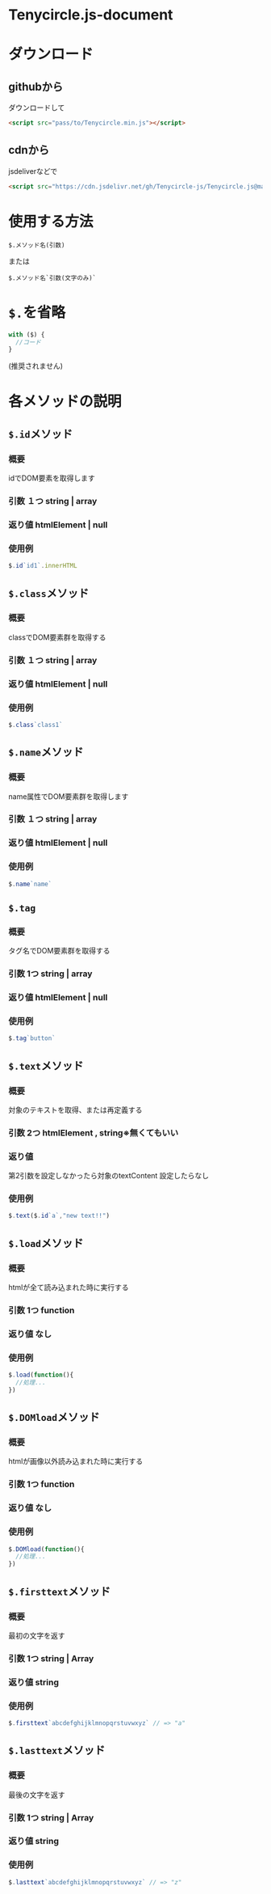 # Tenycircle.js-document
# ダウンロード
## githubから
ダウンロードして
```html
<script src="pass/to/Tenycircle.min.js"></script>
```
## cdnから
jsdeliverなどで
```html
<script src="https://cdn.jsdelivr.net/gh/Tenycircle-js/Tenycircle.js@main/TenyCircle.min.js"></script>
```
# 使用する方法
`$.メソッド名(引数)`

または

``` $.メソッド名`引数(文字のみ)` ```
# `$.`を省略
```javascript
with ($) {
  //コード
}
```
(推奨されません)
# 各メソッドの説明
## `$.id`メソッド
### 概要
idでDOM要素を取得します
### 引数 １つ string | array
### 返り値 htmlElement | null
### 使用例
```javascript
$.id`id1`.innerHTML
```
## `$.class`メソッド
### 概要
classでDOM要素群を取得する
### 引数 １つ string | array
### 返り値 htmlElement | null
### 使用例
```javascript
$.class`class1`
```
## `$.name`メソッド
### 概要
name属性でDOM要素群を取得します
### 引数 １つ string | array
### 返り値 htmlElement | null
### 使用例
```javascript
$.name`name`
```
## `$.tag`
### 概要
タグ名でDOM要素群を取得する
### 引数 1つ string | array
### 返り値 htmlElement | null
### 使用例
```javascript
$.tag`button`
```
## `$.text`メソッド
### 概要
対象のテキストを取得、または再定義する
### 引数 2つ htmlElement , string※無くてもいい
### 返り値
第2引数を設定しなかったら対象のtextContent
設定したらなし
### 使用例
```javascript
$.text($.id`a`,"new text!!")
```
## `$.load`メソッド
### 概要
htmlが全て読み込まれた時に実行する
### 引数 1つ function
### 返り値 なし
### 使用例
```javascript
$.load(function(){
  //処理...
})
```
## `$.DOMload`メソッド
### 概要
htmlが画像以外読み込まれた時に実行する
### 引数 1つ function
### 返り値 なし
### 使用例
```javascript
$.DOMload(function(){
  //処理...
})
```
## `$.firsttext`メソッド
### 概要
最初の文字を返す
### 引数 1つ string | Array
### 返り値 string
### 使用例
```javascript
$.firsttext`abcdefghijklmnopqrstuvwxyz` // => "a"
```
## `$.lasttext`メソッド
### 概要
最後の文字を返す
### 引数 1つ string | Array
### 返り値 string
### 使用例
```javascript
$.lasttext`abcdefghijklmnopqrstuvwxyz` // => "z"
```
